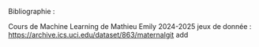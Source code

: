 Bibliographie :

Cours de Machine Learning de Mathieu Emily 2024-2025
jeux de donnée : https://archive.ics.uci.edu/dataset/863/maternalgit add 